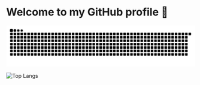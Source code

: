 # Welcome to my GitHub profile 👋

<picture>
  <source media="(prefers-color-scheme: dark)" srcset="https://raw.githubusercontent.com/NikBel3476/NikBel3476/output/github-contribution-grid-snake-dark.svg">
  <source media="(prefers-color-scheme: light)" srcset="https://raw.githubusercontent.com/NikBel3476/NikBel3476/output/github-contribution-grid-snake.svg">
  <img alt="github contribution grid snake animation" src="https://raw.githubusercontent.com/NikBel3476/NikBel3476/output/github-contribution-grid-snake.svg">
</picture>

![Top Langs](https://github-readme-stats.vercel.app/api/top-langs/?username=NikBel3476&layout=compact&theme=transparent&hide_border=true&langs_count=10)
